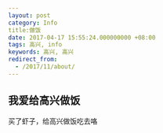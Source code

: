 ```yaml
---
layout: post
category: Info
title:做饭
date: 2017-04-17 15:55:24.000000000 +08:00
tags: 高兴, info
keywords: 高兴, 高兴
redirect_from:
  - /2017/11/about/
---
```


## 我爱给高兴做饭
买了虾子，给高兴做饭吃去咯



